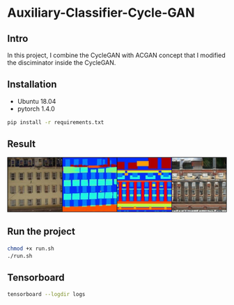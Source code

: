 # Auxiliary-Classifier-Cycle-GAN
## Intro
In this project, I combine the CycleGAN with ACGAN concept that I modified the disciminator inside the CycleGAN.

## Installation
- Ubuntu 18.04
- pytorch 1.4.0
```bash
pip install -r requirements.txt
```

## Result
![](doc/imgs/1.png)

## Run the project
```bash
chmod +x run.sh
./run.sh
```

## Tensorboard
```bash
tensorboard --logdir logs
```